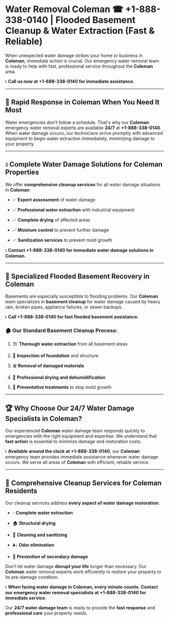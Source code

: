 # Water Removal Coleman ☎ +1-888-338-0140 | Flooded Basement Cleanup & Water Extraction (Fast & Reliable)

When unexpected water damage strikes your home or business in **Coleman**, immediate action is crucial. Our emergency water removal team is ready to help with fast, professional service throughout the **Coleman** area. 

📞 **Call us now at +1-888-338-0140 for immediate assistance.**
---
## 🚀 Rapid Response in Coleman When You Need It Most
Water emergencies don't follow a schedule. That's why our **Coleman** emergency water removal experts are available **24/7** at **+1-888-338-0140**. When water damage occurs, our technicians arrive promptly with advanced equipment to begin water extraction immediately, minimizing damage to your property.
---
## 💧 Complete Water Damage Solutions for Coleman Properties
We offer **comprehensive cleanup services** for all water damage situations in **Coleman**:
- ✅ **Expert assessment** of water damage  
- ✅ **Professional water extraction** with industrial equipment  
- ✅ **Complete drying** of affected areas  
- ✅ **Moisture control** to prevent further damage  
- ✅ **Sanitization services** to prevent mold growth  
📞 **Contact +1-888-338-0140 for immediate water damage solutions in Coleman.**
---
## 🌊 Specialized Flooded Basement Recovery in Coleman
Basements are especially susceptible to flooding problems. Our **Coleman** team specializes in **basement cleanup** for water damage caused by heavy rain, broken pipes, appliance failures, or sewer backups. 
📞 **Call +1-888-338-0140 for fast flooded basement assistance.**
### 🏚️ Our Standard Basement Cleanup Process:
1. 🏗️ **Thorough water extraction** from all basement areas  
2. 🔎 **Inspection of foundation** and structure  
3. 🗑️ **Removal of damaged materials**  
4. 💨 **Professional drying and dehumidification**  
5. 🚫 **Preventative treatments** to stop mold growth  
---
## 🏆 Why Choose Our 24/7 Water Damage Specialists in Coleman?
Our experienced **Coleman** water damage team responds quickly to emergencies with the right equipment and expertise. We understand that **fast action** is essential to minimize damage and restoration costs.
📞 **Available around the clock at +1-888-338-0140**, our **Coleman** emergency team provides immediate assistance whenever water damage occurs. We serve all areas of **Coleman** with efficient, reliable service.
---
## 🧹 Comprehensive Cleanup Services for Coleman Residents
Our cleanup services address **every aspect of water damage restoration**:
- 💧 **Complete water extraction**  
- 🏠 **Structural drying**  
- 🧼 **Cleaning and sanitizing**  
- 🌬️ **Odor elimination**  
- 🚫 **Prevention of secondary damage**  
Don't let water damage **disrupt your life** longer than necessary. Our **Coleman** water removal experts work efficiently to restore your property to its pre-damage condition.
📞 **When facing water damage in Coleman, every minute counts. Contact our emergency water removal specialists at +1-888-338-0140 for immediate service.**
Our **24/7 water damage team** is ready to provide the **fast response** and **professional care** your property needs.
